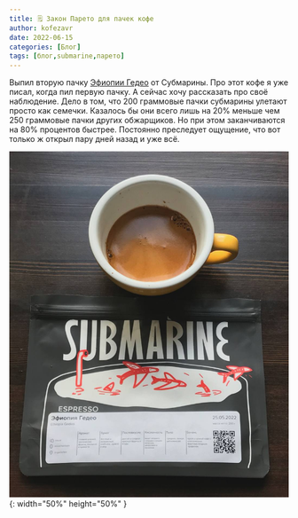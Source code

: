 ```yaml
---
title: 🗒 Закон Парето для пачек кофе
author: kofezavr
date: 2022-06-15
categories: [Блог]
tags: [блог,submarine,парето]
--- 
```


Выпил вторую пачку [Эфиопии Гедео](https://t.me/coffeesaurus/383) от Субмарины. Про этот кофе я уже писал, когда пил первую пачку. А сейчас хочу рассказать про своё наблюдение. Дело в том, что 200 граммовые пачки субмарины улетают просто как семечки. Казалось бы они всего лишь на 20% меньше чем 250 граммовые пачки других обжарщиков. Но при этом заканчиваются на 80% процентов быстрее. Постоянно преследует ощущение, что вот только ж открыл пару дней назад и уже всё.

![Закон Парето для пачек кофе](/assets/img/posts/22/06/pareto.jpg){: width="50%" height="50%" }